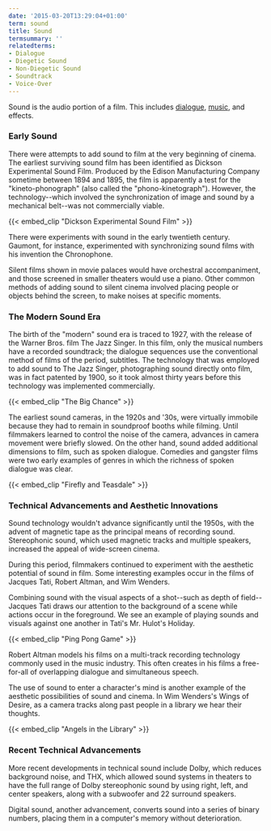 ```yaml
---
date: '2015-03-20T13:29:04+01:00'
term: sound
title: Sound
termsummary: ''
relatedterms:
- Dialogue
- Diegetic Sound
- Non-Diegetic Sound
- Soundtrack
- Voice-Over
---
```


Sound is the audio portion of a film. <!--more-->This includes
[dialogue](../dialogue/), [music](../music/), and effects.

### Early Sound

There were attempts to add sound to film at the very beginning of
cinema. The earliest surviving sound film has been identified as
Dickson Experimental Sound Film. Produced by the Edison Manufacturing
Company sometime between 1894 and 1895, the film is apparently a test
for the "kineto-phonograph" (also called the
"phono-kinetograph"). However, the technology--which involved the
synchronization of image and sound by a mechanical belt--was not
commercially viable.

{{< embed_clip "Dickson Experimental Sound Film" >}}

There were experiments with sound in the early twentieth century.
Gaumont, for instance, experimented with synchronizing sound films
with his invention the Chronophone.

Silent films shown in movie palaces would have orchestral
accompaniment, and those screened in smaller theaters would use a
piano. Other common methods of adding sound to silent cinema involved
placing people or objects behind the screen, to make noises at
specific moments.

### The Modern Sound Era

The birth of the "modern" sound era is traced to 1927, with the
release of the Warner Bros. film The Jazz Singer. In this film, only
the musical numbers have a recorded soundtrack; the dialogue sequences
use the conventional method of films of the period, subtitles. The
technology that was employed to add sound to The Jazz Singer,
photographing sound directly onto film, was in fact patented by 1900,
so it took almost thirty years before this technology was implemented
commercially.

{{< embed_clip "The Big Chance" >}}

The earliest sound cameras, in the 1920s and '30s, were virtually
immobile because they had to remain in soundproof booths while
filming. Until filmmakers learned to control the noise of the camera,
advances in camera movement were briefly slowed. On the other hand,
sound added additional dimensions to film, such as spoken
dialogue. Comedies and gangster films were two early examples of
genres in which the richness of spoken dialogue was clear.

{{< embed_clip "Firefly and Teasdale" >}}

### Technical Advancements and Aesthetic Innovations

Sound technology wouldn't advance significantly until the 1950s, with
the advent of magnetic tape as the principal means of recording
sound. Stereophonic sound, which used magnetic tracks and multiple
speakers, increased the appeal of wide-screen cinema.

During this period, filmmakers continued to experiment with the
aesthetic potential of sound in film. Some interesting examples occur
in the films of Jacques Tati, Robert Altman, and Wim Wenders.

Combining sound with the visual aspects of a shot--such as depth of
field--Jacques Tati draws our attention to the background of a scene
while actions occur in the foreground. We see an example of playing
sounds and visuals against one another in Tati's Mr. Hulot's Holiday.

{{< embed_clip "Ping Pong Game" >}}

Robert Altman models his films on a multi-track recording technology
commonly used in the music industry. This often creates in his films a
free-for-all of overlapping dialogue and simultaneous speech.

The use of sound to enter a character's mind is another example of the
aesthetic possibilities of sound and cinema. In Wim Wenders's Wings of
Desire, as a camera tracks along past people in a library we hear
their thoughts.

{{< embed_clip "Angels in the Library" >}}

### Recent Technical Advancements

More recent developments in technical sound include Dolby, which
reduces background noise, and THX, which allowed sound systems in
theaters to have the full range of Dolby stereophonic sound by using
right, left, and center speakers, along with a subwoofer and 22
surround speakers.

Digital sound, another advancement, converts sound into a series of
binary numbers, placing them in a computer's memory without
deterioration.